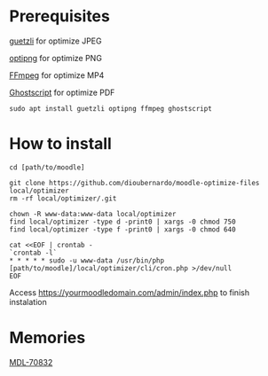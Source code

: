 # Prerequisites

[guetzli](https://github.com/google/guetzli) for optimize JPEG

[optipng](http://optipng.sourceforge.net/) for optimize PNG

[FFmpeg](https://ffmpeg.org/) for optimize MP4

[Ghostscript](https://www.ghostscript.com/) for optimize PDF

```
sudo apt install guetzli optipng ffmpeg ghostscript
```

# How to install

```
cd [path/to/moodle]

git clone https://github.com/dioubernardo/moodle-optimize-files local/optimizer
rm -rf local/optimizer/.git

chown -R www-data:www-data local/optimizer
find local/optimizer -type d -print0 | xargs -0 chmod 750
find local/optimizer -type f -print0 | xargs -0 chmod 640

cat <<EOF | crontab -
`crontab -l`
* * * * * sudo -u www-data /usr/bin/php [path/to/moodle]/local/optimizer/cli/cron.php >/dev/null
EOF
```
Access https://yourmoodledomain.com/admin/index.php to finish instalation

# Memories

[MDL-70832](https://tracker.moodle.org/browse/MDL-70832)
